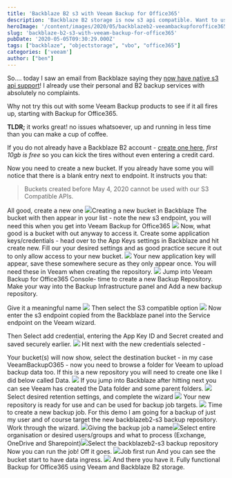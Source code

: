 ```yaml
---
title: 'Backblaze B2 s3 with Veeam Backup for Office365'
description: 'Backblaze B2 storage is now s3 api compatible. Want to use this with Veeam Backup for Office365 as an object target. The good news is, you can!'
heroImage: '/content/images/2020/05/backblazeb2-veeambackupforoffice365.jpg'
slug: 'backblaze-b2-s3-with-veeam-backup-for-office365'
pubDate: '2020-05-05T09:30:29.000Z'
tags: ["backblaze", "objectstorage", "vbo", "office365"] 
categories: ['veeam']
author: ["ben"]
---
```


So.... today I saw an email from Backblaze saying they [now have native s3 api support](https://www.backblaze.com/blog/backblaze-b2-s3-compatible-api/)! I already use their personal and B2 backup services with absolutely no complaints.

Why not try this out with some Veeam Backup products to see if it all fires up, starting with Backup for Office365. 

**TLDR;** it works great! no issues whatsoever, up and running in less time than you can make a cup of coffee.

If you do not already have a Backblaze B2 account - [create one here](https://www.backblaze.com/b2/s3-create-acct/), *first 10gb is free* so you can kick the tires without even entering a credit card.

Now you need to create a new bucket. If you already have some you will notice that there is a blank entry next to endpoint. It instructs you that:

> Buckets created before May 4, 2020 cannot be used with our S3 Compatible APIs.

All good, create a new one
![](/content/images/2020/05/backblaze-create-bucket.png)Creating a new bucket in Backblaze
The bucket with then appear in your list - note the new s3 endpoint, you will need this when you get into Veeam Backup for Office365
![](/content/images/2020/05/backblaze-bucket-created.png)
Now, what good is a bucket with out anyway to access it. Create some application keys/credentials - head over to the App Keys settings in Backblaze and hit create new. Fill our your desired settings and as good practice secure it out to only allow access to your new bucket. 
![](/content/images/2020/05/backblaze-createappkey.png)
Your new application key will appear, save these somewhere secure as they only appear once. You will need these in Veeam when creating the repository.
![](/content/images/2020/05/backblaze-appkeycreated.png)
Jump into Veeam Backup for Office365 Console- time to create a new Backup Repository. Make your way into the Backup Infrastructure panel and Add a new backup repository.

Give it a meaningful name
![](/content/images/2020/05/veeam-createnewobjectrepo.png)
Then select the S3 compatible option
![](/content/images/2020/05/veeam-createnewobjectrepocompatible.png)
Now enter the s3 endpoint copied from the Backblaze panel into the Service endpoint on the Veeam wizard. 

Then Select add credential, entering the App Key ID and Secret created and saved securely earlier.
![](/content/images/2020/05/veeam-createbackblazecredentials-1.png)
Hit next with the new credentials selected - 

Your bucket(s) will now show, select the destination bucket - in my case VeeamBackupO365 - now you need to browse a folder for Veeam to upload backup data too. If this is a new repository you will need to create one like I did below called Data.
![](/content/images/2020/05/veeam-createfolderinbackblaze.png)
If you jump into Backblaze after hitting next you can see Veeam has created the Data folder and some parent folders.
![](/content/images/2020/05/backblaze-newlycreatedfolder-1.png)
Select desired retention settings, and complete the wizard
![](/content/images/2020/05/veeam-selectretentionsettings.png)
Your new repository is ready for use and can be used for backup job targets.
![](/content/images/2020/05/veeam-newrepocreatedlist.png)
Time to create a new backup job. For this demo I am going for a backup of just my user and of course target the new backblazeb2-s3 backup repository. Work through the wizard.
![](/content/images/2020/05/veeam-newbackupstep1.png)Giving the backup job a name![](/content/images/2020/05/veeam-newbackupstep2-selectusers.png)Select entire organisation or desired users/groups and what to process (Exchange, OneDrive and Sharepoint)![](/content/images/2020/05/veeam-newbackupstep3-selectrepo.png)Select the backblazeb2-s3 backup repository
Now you can run the job! Off it goes.
![](/content/images/2020/05/veeam-jobfirstrun.png)Job first run
And you can see the bucket start to have data ingress. 
![](/content/images/2020/05/backblaze-datainbound.png)
And there you have it. Fully functional Backup for Office365 using Veeam and Backblaze B2 storage.

